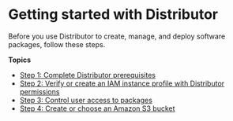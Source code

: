 # Getting started with Distributor<a name="distributor-getting-started"></a>

Before you use Distributor to create, manage, and deploy software packages, follow these steps\.

**Topics**
+ [Step 1: Complete Distributor prerequisites](distributor-prerequisites.md)
+ [Step 2: Verify or create an IAM instance profile with Distributor permissions](distributor-getting-started-instance-profile.md)
+ [Step 3: Control user access to packages](distributor-getting-started-restrict-access.md)
+ [Step 4: Create or choose an Amazon S3 bucket](distributor-getting-s3-bucket.md)